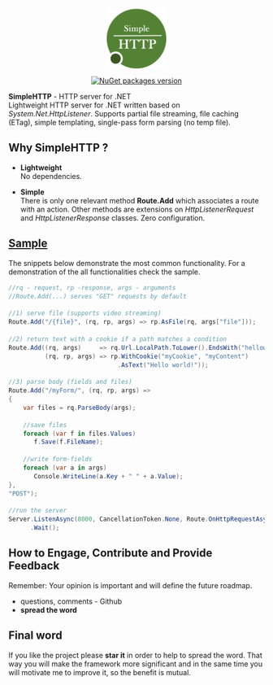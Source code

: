 <p align="center">
    <a href="https://www.nuget.org/profiles/dajuric"> <img src="Deploy/Logo/logo-big.png" alt="SimpleHTTP logo" width="120" align="center"> </a>
</p>

<p align="center">
    <a href="https://www.nuget.org/packages/SimpleHTTP/"> <img src="https://img.shields.io/badge/SimpleHTTP-v1.x-green.svg?style=flat-square" alt="NuGet packages version"/>  </a>
</p>

**SimpleHTTP** - HTTP server for .NET    
Lightweight HTTP server for .NET written based on *System.Net.HttpListener*. Supports partial file streaming, file caching (ETag), simple templating, single-pass form parsing (no temp file).

<!--
 > **Tutorial:** <a href="https://www.codeproject.com/Articles/0000/Introducing-SimpleHTTP-library" target="_blank">CodeProject article</a>
-->


## Why SimpleHTTP ?

+ **Lightweight**   
No dependencies.

+ **Simple**   
There is only one relevant method **Route.Add** which associates a route with an action. 
Other methods are extensions on *HttpListenerRequest* and *HttpListenerResponse* classes.
Zero configuration.

 
## <a href="Samples/"> Sample</a>

The snippets below demonstrate the most common functionality. For a demonstration of the all functionalities check the sample.

 ``` csharp
//rq - request, rp -response, args - arguments
//Route.Add(...) serves "GET" requests by default

//1) serve file (supports video streaming)
Route.Add("/{file}", (rq, rp, args) => rp.AsFile(rq, args["file"]));

//2) return text with a cookie if a path matches a condition
Route.Add((rq, args)     => rq.Url.LocalPath.ToLower().EndsWith("helloworld"), 
           (rq, rp, args) => rp.WithCookie("myCookie", "myContent")
                               .AsText("Hello world!"));

//3) parse body (fields and files)
Route.Add("/myForm/", (rq, rp, args) => 
{
     var files = rq.ParseBody(args);

     //save files
     foreach (var f in files.Values)
        f.Save(f.FileName);

     //write form-fields
     foreach (var a in args)
        Console.WriteLine(a.Key + " " + a.Value);
}, 
"POST");

//run the server
Server.ListenAsync(8000, CancellationToken.None, Route.OnHttpRequestAsync)
       .Wait();
 ``` 


<!--
## Getting started
+ Sample
+ <a href="https://www.codeproject.com/Articles/0000/Introducing-SimpleHTTP-library" target="_blank">CodeProject article</a>
-->

## How to Engage, Contribute and Provide Feedback  
Remember: Your opinion is important and will define the future roadmap.
+ questions, comments - Github
+ **spread the word** 

## Final word
If you like the project please **star it** in order to help to spread the word. That way you will make the framework more significant and in the same time you will motivate me to improve it, so the benefit is mutual.
